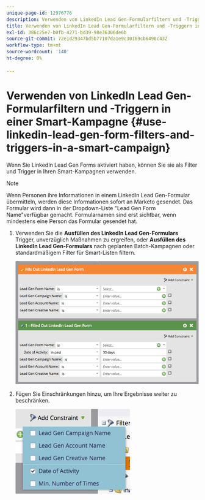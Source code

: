 ```yaml
---
unique-page-id: 12976776
description: Verwenden von LinkedIn Lead Gen-Formularfiltern und -Triggern in einer Smart-Kampagne - Marketo Docs - Produktdokumentation
title: Verwenden von LinkedIn Lead Gen-Formularfiltern und -Triggern in einer Smart-Kampagne
exl-id: 386c25e7-b0fb-4271-bd39-98e36306de6b
source-git-commit: 72e1d29347bd5b77107da1e9c30169cb6490c432
workflow-type: tm+mt
source-wordcount: '140'
ht-degree: 0%

---
```


# Verwenden von LinkedIn Lead Gen-Formularfiltern und -Triggern in einer Smart-Kampagne {#use-linkedin-lead-gen-form-filters-and-triggers-in-a-smart-campaign}

Wenn Sie LinkedIn Lead Gen Forms aktiviert haben, können Sie sie als Filter und Trigger in Ihren Smart-Kampagnen verwenden.

>[!NOTE]
>
>Wenn Personen ihre Informationen in einem LinkedIn Lead Gen-Formular übermitteln, werden diese Informationen sofort an Marketo gesendet. Das Formular wird dann in der Dropdown-Liste &quot;Lead Gen Form Name&quot;verfügbar gemacht. Formularnamen sind erst sichtbar, wenn mindestens eine Person das Formular gesendet hat.

1. Verwenden Sie die **Ausfüllen des LinkedIn Lead Gen-Formulars** Trigger, unverzüglich Maßnahmen zu ergreifen, oder **Ausfüllen des LinkedIn Lead Gen-Formulars** nach geplanten Batch-Kampagnen oder standardmäßigem Filter für Smart-Listen filtern.

   ![](assets/screen-shot-2017-03-29-at-2.38.03-pm.png)

1. Fügen Sie Einschränkungen hinzu, um Ihre Ergebnisse weiter zu beschränken.

   ![](assets/lead-gen-constraints.png)
